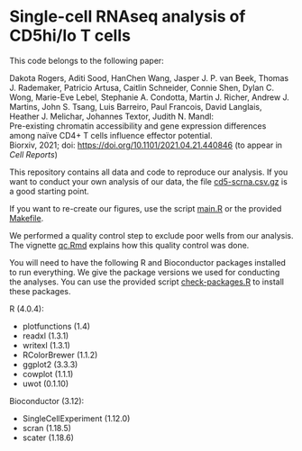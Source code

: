 # Single-cell RNAseq analysis of CD5hi/lo T cells

This code belongs to the following paper:

Dakota Rogers, Aditi Sood, HanChen Wang, Jasper J. P. van Beek, Thomas J. Rademaker, Patricio Artusa, Caitlin Schneider, Connie Shen, Dylan C. Wong, Marie-Eve Lebel, Stephanie A. Condotta, Martin J. Richer, Andrew J. Martins, John S. Tsang, Luis Barreiro, Paul Francois, David Langlais, Heather J. Melichar, Johannes Textor, Judith N. Mandl:  
Pre-existing chromatin accessibility and gene expression differences among naïve CD4+ T cells influence effector potential.  
Biorxiv, 2021; doi: https://doi.org/10.1101/2021.04.21.440846 (to appear in _Cell Reports_)

This repository contains all data and code to reproduce our analysis. If you 
want to conduct your own analysis of our data, the file 
[cd5-scrna.csv.gz](data/cd5-scrna.csv.gz) is a good starting point.

If you want to re-create our figures, use the script 
[main.R](main.R) or the provided
[Makefile](Makefile).

We performed a quality control step to exclude poor wells from our analysis. 
The vignette  [qc.Rmd](vignettes/qc.Rmd) explains how this quality
control was done.

You will need to have the following R and Bioconductor packages installed to run everything. We give the package versions we used for conducting the analyses. You can use the provided script [check-packages.R](scripts/check-packages.R) to install these packages.

R (4.0.4):
 * plotfunctions (1.4)
 * readxl (1.3.1)
 * writexl (1.3.1)
 * RColorBrewer (1.1.2)
 * ggplot2 (3.3.3)
 * cowplot (1.1.1)
 * uwot (0.1.10)

Bioconductor (3.12):
 * SingleCellExperiment (1.12.0)
 * scran (1.18.5)
 * scater (1.18.6)
 
